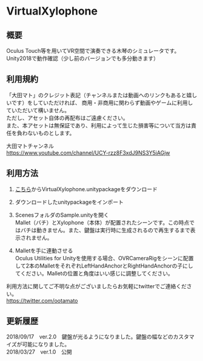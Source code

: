 # VirtualXylophone

## 概要
Oculus Touch等を用いてVR空間で演奏できる木琴のシミュレータです。Unity2018で動作確認（少し前のバージョンでも多分動きます）

## 利用規約
「大田マト」のクレジット表記（チャンネルまたは動画へのリンクもあると嬉しいです）をしていただければ、
商用・非商用に関わらず動画やゲームに利用していただいて構いません。  
ただし、アセット自体の再配布はご遠慮ください。  
また、本アセットは無保証であり、利用によって生じた損害等について当方は責任を負わないものとします。

大田マトチャンネル  
https://www.youtube.com/channel/UCY-rzz8F3xdJ9NS3Y5iAGjw

## 利用方法
1. [こちら](https://github.com/forte1st/VirtualXylophone/releases)からVirtualXylophone.unitypackageをダウンロード  

2. ダウンロードしたunitypackageをインポート  

3. ScenesフォルダのSample.unityを開く  
Mallet（バチ）とXylophone（本体）が配置されたシーンです。この時点ではバチは動きません。また、鍵盤は実行時に生成されるので再生するまで表示されません。 
  
4. Malletを手に連動させる  
Oculus Utilities for Unityを使用する場合、OVRCameraRigをシーンに配置して2本のMalletをそれぞれLeftHandAnchorとRightHandAnchorの子にしてください。Malletの位置と角度はいい感じに調整してください。  

利用方法に関してご不明な点がございましたらお気軽にtwitterでご連絡ください。  
https://twitter.com/ootamato

## 更新履歴
2018/09/17　ver.2.0　鍵盤が光るようになりました。鍵盤の幅などのカスタマイズが可能になりました。  
2018/03/27　ver.1.0　公開
